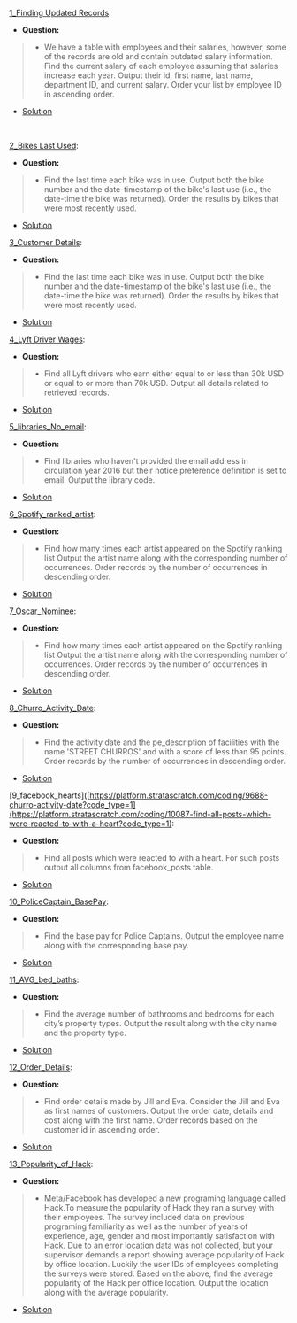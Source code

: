[1_Finding Updated Records](https://platform.stratascratch.com/coding/10299-finding-updated-records?code_type=1): 
* **Question:**
> * We have a table with employees and their salaries, however, some of the records are old and contain outdated salary information.
>  Find the current salary of each employee assuming that salaries increase each year. Output their id, first name, last name, department ID,
>   and current salary. Order your list by employee ID in ascending order.
* [Solution](https://github.com/Jtrahan88/SQL/blob/main/Stratascratch/Easy_Rankings/1_Finding%20Updated%20Records)
<br />

[2_Bikes Last Used](https://platform.stratascratch.com/coding/10176-bikes-last-used?code_type=1):
* **Question:**
> * Find the last time each bike was in use. Output both the bike number and the date-timestamp of the bike's last use (i.e., the date-time the bike was returned). Order the results by bikes that were most recently used.
*  [Solution](https://github.com/Jtrahan88/SQL/blob/main/Stratascratch/Easy_Rankings/2_Bikes%20Last%20Used)


[3_Customer Details](https://platform.stratascratch.com/coding/9891-customer-details?code_type=1):
* **Question:**
> * Find the last time each bike was in use. Output both the bike number and the date-timestamp of the bike's last use (i.e., the date-time the bike was returned). Order the results by bikes that were most recently used.
*  [Solution](https://github.com/Jtrahan88/SQL/blob/main/Stratascratch/Easy_Rankings/3_Customer%20Details)


[4_Lyft Driver Wages](https://platform.stratascratch.com/coding/10003-lyft-driver-wages?code_type=1):
* **Question:**
> * Find all Lyft drivers who earn either equal to or less than 30k USD or equal to or more than 70k USD.
Output all details related to retrieved records.
*  [Solution](https://github.com/Jtrahan88/SQL/blob/main/Stratascratch/Easy_Rankings/4_Lyft%20Driver%20Wages)


[5_libraries_No_email](https://platform.stratascratch.com/coding/9924-find-libraries-who-havent-provided-the-email-address-in-2016-but-their-notice-preference-definition-is-set-to-email?code_type=1):
* **Question:**
> * Find libraries who haven't provided the email address in circulation year 2016 but their notice preference definition is set to email.
Output the library code.
*  [Solution](https://github.com/Jtrahan88/SQL/blob/main/Stratascratch/Easy_Rankings/5_libraries_No_email)


[6_Spotify_ranked_artist](https://platform.stratascratch.com/coding/9992-find-artists-that-have-been-on-spotify-the-most-number-of-times?code_type=1):
* **Question:**
> * Find how many times each artist appeared on the Spotify ranking list
Output the artist name along with the corresponding number of occurrences.
Order records by the number of occurrences in descending order.
*  [Solution](https://github.com/Jtrahan88/SQL/blob/main/Stratascratch/Easy_Rankings/6_Spotify_ranked_artist)

[7_Oscar_Nominee](https://platform.stratascratch.com/coding/10128-count-the-number-of-movies-that-abigail-breslin-nominated-for-oscar?code_type=1):
* **Question:**
> * Find how many times each artist appeared on the Spotify ranking list
Output the artist name along with the corresponding number of occurrences.
Order records by the number of occurrences in descending order.
*  [Solution](https://github.com/Jtrahan88/SQL/blob/main/Stratascratch/Easy_Rankings/7_Oscar_Nominee)


[8_Churro_Activity_Date](https://platform.stratascratch.com/coding/9688-churro-activity-date?code_type=1):
* **Question:**
> * Find the activity date and the pe_description of facilities with the name 'STREET CHURROS' and with a score of less than 95 points.
Order records by the number of occurrences in descending order.
*  [Solution](https://github.com/Jtrahan88/SQL/blob/main/Stratascratch/Easy_Rankings/8_Churro_Activity_Date)


[9_facebook_hearts]([https://platform.stratascratch.com/coding/9688-churro-activity-date?code_type=1](https://platform.stratascratch.com/coding/10087-find-all-posts-which-were-reacted-to-with-a-heart?code_type=1):
* **Question:**
> * Find all posts which were reacted to with a heart. For such posts output all columns from facebook_posts table.
*  [Solution](https://github.com/Jtrahan88/SQL/blob/main/Stratascratch/Easy_Rankings/9_facebook_hearts)


[10_PoliceCaptain_BasePay](https://platform.stratascratch.com/coding/9972-find-the-base-pay-for-police-captains?code_type=1):
* **Question:**
> * Find the base pay for Police Captains. Output the employee name along with the corresponding base pay.
*  [Solution](https://github.com/Jtrahan88/SQL/blob/main/Stratascratch/Easy_Rankings/10_PoliceCaptain_BasePay)


[11_AVG_bed_baths](https://platform.stratascratch.com/coding/9622-number-of-bathrooms-and-bedrooms?code_type=1):
* **Question:**
> * Find the average number of bathrooms and bedrooms for each city’s property types. Output the result along with the city name and the property type.
*  [Solution](https://github.com/Jtrahan88/SQL/blob/main/Stratascratch/Easy_Rankings/11_AVG_bed_baths)


[12_Order_Details](https://platform.stratascratch.com/coding/9913-order-details?code_type=1):
* **Question:**
> * Find order details made by Jill and Eva.
Consider the Jill and Eva as first names of customers.
Output the order date, details and cost along with the first name.
Order records based on the customer id in ascending order.
*  [Solution](https://github.com/Jtrahan88/SQL/blob/main/Stratascratch/Easy_Rankings/12_Order_Details)


[13_Popularity_of_Hack](https://platform.stratascratch.com/coding/10061-popularity-of-hack?code_type=1):
* **Question:**
> * Meta/Facebook has developed a new programing language called Hack.To measure the popularity of Hack they ran a survey with their employees. The survey included data on previous programing familiarity as well as the number of years of experience, age, gender and most importantly satisfaction with Hack. Due to an error location data was not collected, but your supervisor demands a report showing average popularity of Hack by office location. Luckily the user IDs of employees completing the surveys were stored.
Based on the above, find the average popularity of the Hack per office location.
Output the location along with the average popularity.
*  [Solution](https://github.com/Jtrahan88/SQL/blob/main/Stratascratch/Easy_Rankings/13_Popularity_of_Hack)
